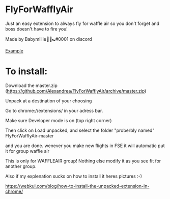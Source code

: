 # FlyForWafflyAir
Just an easy extension to always fly for waffle air so you don't forget and boss doesn't have to fire you!

Made by Babymillie👶🍼🚼#0001 on discord

[Example](https://gyazo.com/0f18b6eb9fb8d54102d8b08608ef8461)

# To install:

Download the master.zip (https://github.com/Alexandrea/FlyForWafflyAir/archive/master.zip)

Unpack at a destination of your choosing

Go to chrome://extensions/ in your adress bar.

Make sure Developer mode is on (top right corner)

Then click on Load unpacked, and select the folder "proberbly named" FlyForWafflyAir-master

and you are done. wenever you make new flights in FSE it will automatic put it for group waffle air

This is only for WAFFLEAIR group! Nothing else modify it as you see fit for another group.

Also if my explenation sucks on how to install it heres pictures :-) 

https://webkul.com/blog/how-to-install-the-unpacked-extension-in-chrome/
